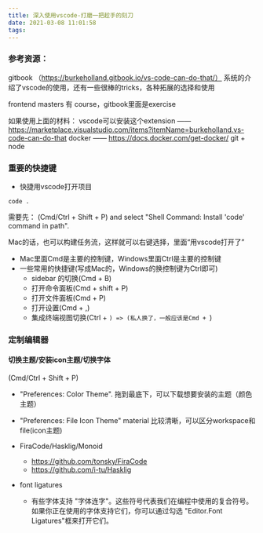 ```yaml
---
title: 深入使用vscode-打磨一把趁手的刻刀
date: 2021-03-08 11:01:58
tags:
---
```

### 参考资源：
gitbook （https://burkeholland.gitbook.io/vs-code-can-do-that/）
系统的介绍了vscode的使用，还有一些很棒的tricks，各种拓展的选择和使用

frontend masters 有 course，gitbook里面是exercise

如果使用上面的材料：
vscode可以安装这个extension ——
https://marketplace.visualstudio.com/items?itemName=burkeholland.vs-code-can-do-that
docker ——
https://docs.docker.com/get-docker/
git + node



### 重要的快捷键
- 快捷用vscode打开项目
```
code .
```
需要先：
(Cmd/Ctrl + Shift + P) and select "Shell Command: Install 'code' command in path".

Mac的话，也可以构建任务流，这样就可以右键选择，里面“用vscode打开了”

- Mac里面Cmd是主要的控制键，Windows里面Ctrl是主要的控制键
- 一些常用的快捷键(写成Mac的，Windows的换控制键为Ctrl即可)
  - sidebar 的切换(Cmd + B) 
  - 打开命令面板(Cmd + shift + P)
  - 打开文件面板(Cmd + P)
  - 打开设置(Cmd + ,)
  - 集成终端视图切换(Ctrl + `) => (私人换了，一般应该是Cmd + `)

### 定制编辑器

#### 切换主题/安装icon主题/切换字体
(Cmd/Ctrl + Shift + P)

- "Preferences: Color Theme".
拖到最底下，可以下载想要安装的主题（颜色主题）

- "Preferences: File Icon Theme"
material 比较清晰，可以区分workspace和file(icon主题)

- FiraCode/Hasklig/Monoid
  - https://github.com/tonsky/FiraCode
  - https://github.com/i-tu/Hasklig

- font ligatures
  - 有些字体支持 "字体连字"。这些符号代表我们在编程中使用的复合符号。如果你正在使用的字体支持它们，你可以通过勾选 "Editor.Font Ligatures"框来打开它们。

